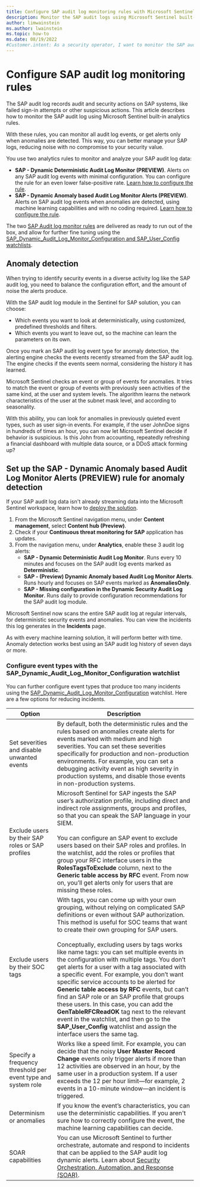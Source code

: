 ```yaml
---
title: Configure SAP audit log monitoring rules with Microsoft Sentinel
description: Monitor the SAP audit logs using Microsoft Sentinel built-in analytics rules, to easily manage your SAP logs, reducing noise with no compromise to security value. 
author: limwainstein
ms.author: lwainstein
ms.topic: how-to
ms.date: 08/19/2022
#Customer.intent: As a security operator, I want to monitor the SAP audit logs and easily manage the logs, so I can reduce noise without compromising security value.
---
```


# Configure SAP audit log monitoring rules

The SAP audit log records audit and security actions on SAP systems, like failed sign-in attempts or other suspicious actions. This article describes how to monitor the SAP audit log using Microsoft Sentinel built-in analytics rules. 

With these rules, you can monitor all audit log events, or get alerts only when anomalies are detected. This way, you can better manage your SAP logs, reducing noise with no compromise to your security value.

You use two analytics rules to monitor and analyze your SAP audit log data:

- **SAP - Dynamic Deterministic Audit Log Monitor (PREVIEW)**. Alerts on any SAP audit log events with minimal configuration. You can configure the rule for an even lower false-positive rate. [Learn how to configure the rule](https://techcommunity.microsoft.com/t5/microsoft-sentinel-blog/microsoft-sentinel-for-sap-news-dynamic-sap-security-audit-log/ba-p/3326842). 
- **SAP - Dynamic Anomaly based Audit Log Monitor Alerts (PREVIEW)**. Alerts on SAP audit log events when anomalies are detected, using machine learning capabilities and with no coding required. [Learn how to configure the rule](#set-up-the-sap---dynamic-anomaly-based-audit-log-monitor-alerts-preview-rule-for-anomaly-detection).

The two [SAP Audit log monitor rules](sap-solution-security-content.md#monitoring-the-sap-audit-log) are delivered as ready to run out of the box, and allow for further fine tuning using the [SAP_Dynamic_Audit_Log_Monitor_Configuration and SAP_User_Config watchlists](sap-solution-security-content.md#available-watchlists).

## Anomaly detection
 
When trying to identify security events in a diverse activity log like the SAP audit log, you need to balance the configuration effort, and the amount of noise the alerts produce.

With the SAP audit log module in the Sentinel for SAP solution, you can choose: 
- Which events you want to look at deterministically, using customized, predefined thresholds and filters.
- Which events you want to leave out, so the machine can learn the parameters on its own.

Once you mark an SAP audit log event type for anomaly detection, the alerting engine checks the events recently streamed from the SAP audit log. The engine checks if the events seem normal, considering the history it has learned. 

Microsoft Sentinel checks an event or group of events for anomalies. It tries to match the event or group of events with previously seen activities of the same kind, at the user and system levels. The algorithm learns the network characteristics of the user at the subnet mask level, and according to seasonality. 

With this ability, you can look for anomalies in previously quieted event types, such as user sign-in events. For example, if the user JohnDoe signs in hundreds of times an hour, you can now let Microsoft Sentinel decide if behavior is suspicious. Is this John from accounting, repeatedly refreshing a financial dashboard with multiple data source, or a DDoS attack forming up?

## Set up the SAP - Dynamic Anomaly based Audit Log Monitor Alerts (PREVIEW) rule for anomaly detection

If your SAP audit log data isn't already streaming data into the Microsoft Sentinel workspace, learn how to [deploy the solution](deployment-overview.md).

1. From the Microsoft Sentinel navigation menu, under **Content management**, select **Content hub (Preview)**. 
1. Check if your **Continuous threat monitoring for SAP** application has updates.
1. From the navigation menu, under **Analytics**, enable these 3 audit log alerts:
    - **SAP - Dynamic Deterministic Audit Log Monitor**. Runs every 10 minutes and focuses on the SAP audit log events marked as **Deterministic**.
    - **SAP - (Preview) Dynamic Anomaly based Audit Log Monitor Alerts**. Runs hourly and focuses on SAP events marked as **AnomaliesOnly**.
    - **SAP - Missing configuration in the Dynamic Security Audit Log Monitor**. Runs daily to provide configuration recommendations for the SAP audit log module.

Microsoft Sentinel now scans the entire SAP audit log at regular intervals, for deterministic security events and anomalies. You can view the incidents this log generates in the **Incidents** page.

As with every machine learning solution, it will perform better with time. Anomaly detection works best using an SAP audit log history of seven days or more. 

### Configure event types with the SAP_Dynamic_Audit_Log_Monitor_Configuration watchlist

You can further configure event types that produce too many incidents using the [SAP_Dynamic_Audit_Log_Monitor_Configuration](sap-solution-security-content.md#available-watchlists) watchlist. Here are a few options for reducing incidents. 

|Option  |Description  |
|---------|---------|
|Set severities and disable unwanted events     |By default, both the deterministic rules and the rules based on anomalies create alerts for events marked with medium and high severities. You can set these severities specifically for production and non-production environments. For example, you can set a debugging activity event as high severity in production systems, and disable those events in non-production systems.         |
|Exclude users by their SAP roles or SAP profiles     |Microsoft Sentinel for SAP ingests the SAP user’s authorization profile, including direct and indirect role assignments, groups and profiles, so that you can speak the SAP language in your SIEM.<br><br>You can configure an SAP event to exclude users based on their SAP roles and profiles. In the watchlist, add the roles or profiles that group your RFC interface users in the **RolesTagsToExclude** column, next to the **Generic table access by RFC** event. From now on, you’ll get alerts only for users that are missing these roles.         |
|Exclude users by their SOC tags     |With tags, you can come up with your own grouping, without relying on complicated SAP definitions or even without SAP authorization. This method is useful for SOC teams that want to create their own grouping for SAP users.<br><br>Conceptually, excluding users by tags works like name tags: you can set multiple events in the configuration with multiple tags. You don’t get alerts for a user with a tag associated with a specific event. For example, you don’t want specific service accounts to be alerted for **Generic table access by RFC** events, but can’t find an SAP role or an SAP profile that groups these users. In this case, you can add the **GenTableRFCReadOK** tag next to the relevant event in the watchlist, and then go to the **SAP_User_Config** watchlist and assign the interface users the same tag.    |
|Specify a frequency threshold per event type and system role     |Works like a speed limit. For example, you can decide that the noisy **User Master Record Change** events only trigger alerts if more than 12 activities are observed in an hour, by the same user in a production system. If a user exceeds the 12 per hour limit—for example, 2 events in a 10-minute window—an incident is triggered.  |
|Determinism or anomalies     |If you know the event’s characteristics, you can use the deterministic capabilities. If you aren't sure how to correctly configure the event, the machine learning capabilities can decide.         |
|SOAR capabilities     |You can use Microsoft Sentinel to further orchestrate, automate and respond to incidents that can be applied to the SAP audit log dynamic alerts. Learn about [Security Orchestration, Automation, and Response (SOAR)](../automation.md).  |




 




 


 
 
 

